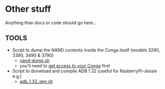 # Other stuff

Anything than docs or code should go here...

## TOOLS
* Script to dump the NAND contents inside the Conga itself (models 3290, 3390, 3490 & 3790)
	* [nand-dump.sh](nand-dump.sh)
	* you'll need to [get access to your Conga](../docs/rooting-conga-3x90.md) first
* Script to donwload and compile ADB 1.32 (useful for RasberryPi-Jessie e.g.)
	* [adb_1.32_gen.sh](adb_1.32_gen.sh)
